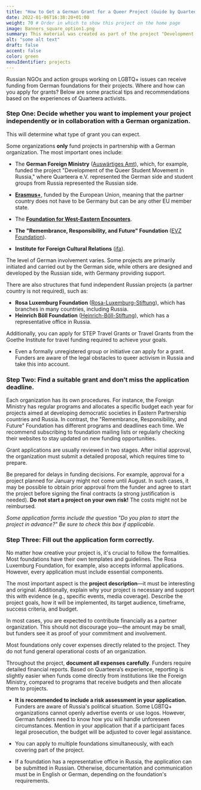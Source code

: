 ```yaml
---
title: "How to Get a German Grant for a Queer Project (Guide by Quarteera)"
date: 2022-01-06T16:38:20+01:00
weight: 70 # Order in which to show this project on the home page
image: Banners_square_option1.png
summary: This material was created as part of the project "Development of Student Queer Movements in Russia" in 2021.  
alt: "some alt text"
draft: false
accent: false
color: green
menuIdentifier: projects
---
```


Russian NGOs and action groups working on LGBTQ+ issues can receive funding from German foundations for their projects. Where and how can you apply for grants? Below are some practical tips and recommendations based on the experiences of Quarteera activists.

### **Step One: Decide whether you want to implement your project independently or in collaboration with a German organization.**
This will determine what type of grant you can expect.

Some organizations **only** fund projects in partnership with a German organization. The most important ones include:

- The **German Foreign Ministry** ([Auswärtiges Amt](https://www.auswaertiges-amt.de/en/)), which, for example, funded the project "Development of the Queer Student Movement in Russia," where Quarteera e.V. represented the German side and student groups from Russia represented the Russian side.

- **[Erasmus+](https://www.erasmusplus.de/)**, funded by the European Union, meaning that the partner country does not have to be Germany but can be any other EU member state.
- The **[Foundation for West-Eastern Encounters](https://www.stiftung-woeb.de/)**.
- **The "Remembrance, Responsibility, and Future" Foundation** ([EVZ Foundation](https://www.stiftung-evz.de/)).
- **Institute for Foreign Cultural Relations** ([ifa](https://www.ifa.de/en/)).

The level of German involvement varies. Some projects are primarily initiated and carried out by the German side, while others are designed and developed by the Russian side, with Germany providing support.

There are also structures that fund independent Russian projects (a partner country is not required), such as:
- **Rosa Luxemburg Foundation** ([Rosa-Luxemburg-Stiftung](https://www.rosalux.de/)), which has branches in many countries, including Russia.
- **Heinrich Böll Foundation** ([Heinrich-Böll-Stiftung](https://www.boell.de/en)), which has a representative office in Russia.

Additionally, you can apply for STEP Travel Grants or Travel Grants from the Goethe Institute for travel funding required to achieve your goals.

- Even a formally unregistered group or initiative can apply for a grant. Funders are aware of the legal obstacles to queer activism in Russia and take this into account.

### **Step Two: Find a suitable grant and don’t miss the application deadline.**
Each organization has its own procedures. For instance, the Foreign Ministry has regular programs and allocates a specific budget each year for projects aimed at developing democratic societies in Eastern Partnership countries and Russia. In contrast, the "Remembrance, Responsibility, and Future" Foundation has different programs and deadlines each time. We recommend subscribing to foundation mailing lists or regularly checking their websites to stay updated on new funding opportunities.

Grant applications are usually reviewed in two stages. After initial approval, the organization must submit a detailed proposal, which requires time to prepare.

Be prepared for delays in funding decisions. For example, approval for a project planned for January might not come until August. In such cases, it may be possible to obtain prior approval from the funder and agree to start the project before signing the final contracts (a strong justification is needed). **Do not start a project on your own risk!** The costs might not be reimbursed.

*Some application forms include the question "Do you plan to start the project in advance?" Be sure to check this box if applicable.*

### **Step Three: Fill out the application form correctly.**
No matter how creative your project is, it's crucial to follow the formalities. Most foundations have their own templates and guidelines. The Rosa Luxemburg Foundation, for example, also accepts informal applications. However, every application must include essential components.

The most important aspect is the **project description**—it must be interesting and original. Additionally, explain why your project is necessary and support this with evidence (e.g., specific events, media coverage). Describe the project goals, how it will be implemented, its target audience, timeframe, success criteria, and budget.

In most cases, you are expected to contribute financially as a partner organization. This should not discourage you—the amount may be small, but funders see it as proof of your commitment and involvement.

Most foundations only cover expenses directly related to the project. They do not fund general operational costs of an organization.

Throughout the project, **document all expenses carefully**. Funders require detailed financial reports. Based on Quarteera’s experience, reporting is slightly easier when funds come directly from institutions like the Foreign Ministry, compared to programs that receive budgets and then allocate them to projects.

- **It is recommended to include a risk assessment in your application.** Funders are aware of Russia's political situation. Some LGBTQ+ organizations cannot openly advertise events or use logos. However, German funders need to know how you will handle unforeseen circumstances. Mention in your application that if a participant faces legal prosecution, the budget will be adjusted to cover legal assistance.

- You can apply to multiple foundations simultaneously, with each covering part of the project.

- If a foundation has a representative office in Russia, the application can be submitted in Russian. Otherwise, documentation and communication must be in English or German, depending on the foundation's requirements.
